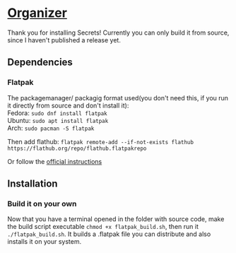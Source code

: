 # [Organizer](https://unicornyrainbow.github.io/Organizer)

Thank you for installing Secrets! Currently you can only build it from source, since I haven't published a release yet.<!--There are multiple ways to install it:-->

## Dependencies

### Flatpak
The packagemanager/ packagig format used(you don't need this, if you run it directly from source and don't install it):\
Fedora: `sudo dnf install flatpak`\
Ubuntu: `sudo apt install flatpak`\
Arch: `sudo pacman -S flatpak`

Then add flathub: `flatpak remote-add --if-not-exists flathub https://flathub.org/repo/flathub.flatpakrepo`

Or follow the [official instructions](https://www.flatpak.org/setup/)

## Installation

<!-- ### Graphical
Go to the [latest release](https://github.com/UnicornyRainbow/Organizer/releases/latest) and download the correct file for your cpu architecture (if you are not sure, give organizer.flatpak a try).\
Then open the file in your file manager and double click it, it should open your graphical package manager /software store, then click on install.

### Command Line
Download it with
* `wget https://github.com/UnicornyRainbow/Organizer/releases/latest/download/organizer.flatpak` for x86
* `wget https://github.com/UnicornyRainbow/Organizer/releases/latest/download/organizer_aarch.flatpak` for aarch
then install it
* `sudo flatpak install organizer.flatpak` or
* `sudo flatpak install organizer_aarch.flatpak`
-->
### Build it on your own
<!-- Download the the source code from the [latest release](https://github.com/UnicornyRainbow/Organizer/releases/latest), then unpack it and open a terminal in the folder.\
To always have the most current (maybe not stable) version, run `git clone https://github.com/UnicornyRainbow/Organizer`, then `cd Organizer`.
-->
Now that you have a terminal opened in the folder with source code, make the build script executable `chmod +x flatpak_build.sh`, then run it `./flatpak_build.sh`.
It builds a .flatpak file you can distribute and also installs it on your system.
